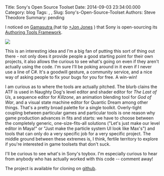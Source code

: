 Title: Sony's Open Source Toolset
Date: 2014-09-03 23:34:00.000
Category: blog
Tags: , , 
Slug: Sony's-Open-Source-Toolset
Authors: Steve Theodore
Summary: pending

I noticed on [Gamasutra ](http://www.gamasutra.com/view/news/224682/Sony_releases_level_editor_thats_open_source_and_engineagnostic.php)(hat tip [+Jon Jones](https://plus.google.com/114297709081673565436) ) that Sony is open-sourcing its [Authoring Tools Framework](https://github.com/SonyWWS/ATF).    
  


[![](https://raw.githubusercontent.com/wiki/SonyWWS/ATF/images/LBP_PSP_2.png?raw=true)](https://raw.githubusercontent.com/wiki/SonyWWS/ATF/images/LBP_PSP_2.png?raw=true)

  
  
  
This is an interesting idea and I'm a big fan of putting this sort of thing out there - not only does it provide people a good starting point for their own projects, it also allows the curious to see what's going on even if they aren't actually using the code.  I'm sure I'll be poking around in it even if I never use a line of C#.  It's a goodwill gesture, a community service, and a nice way of asking people to fix your bugs for you for free. A win-win!  
  
I am curious as to where the tools are actually pitched. The blurb clains the ATF is used in Naughty Dog's level editor and shader editor for _The Last of Us_, a sequence editor for _Killzone_, an animation blending tool for _God of War_, and  a visual state machine editor for Quantic Dream among other things. That's a pretty broad palette for a single toolkit.  Overly-tight coupling between particular games and particular tools is one reason why game production advances in fits and starts: we have to choose between the completely generic, one-size-fits-all solutions ("Let's just make our level editor in Maya!" or "Just make the particle system UI look like Max's") and tools that can only do a very specific job for a very specific project. The middle ground between these extremes is, I think, fertile territory to explore if you're interested in game toolsets that don't suck.  
  
I'll be curious to see what's in Sony's toybox. I'm especially curious to hear from anybody who has actually worked with this code -- comment away!  
  
The project is available for cloning on [github](https://github.com/SonyWWS/ATF).

